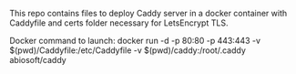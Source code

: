 This repo contains files to deploy Caddy server in a docker container with Caddyfile and certs folder necessary for LetsEncrypt TLS.

Docker command to launch:  docker run -d -p 80:80 -p 443:443 -v $(pwd)/Caddyfile:/etc/Caddyfile -v $(pwd)/caddy:/root/.caddy abiosoft/caddy
